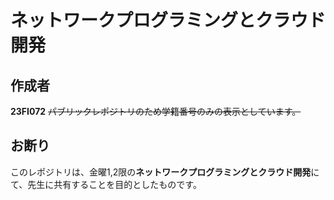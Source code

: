 # ネットワークプログラミングとクラウド開発
## 作成者
**23FI072**
~~パブリックレポジトリのため学籍番号のみの表示としています。~~
## お断り
このレポジトリは、金曜1,2限の**ネットワークプログラミングとクラウド開発**にて、先生に共有することを目的としたものです。

